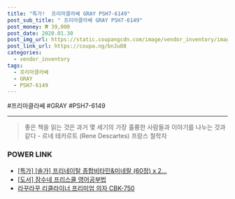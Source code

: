 ```yaml
--- 
title: "특가!  프리마클라쎄 GRAY PSH7-6149" 
post_sub_title: " 프리마클라쎄 GRAY PSH7-6149" 
post_money: ₩ 39,000 
post_date: 2020.01.30 
post_img_url: https://static.coupangcdn.com/image/vendor_inventory/images/2018/01/08/18/9/7c774606-bb25-4e63-8a52-5bdbf59a8b10.jpg 
post_link_url: https://coupa.ng/bnJu88 
categories: 
  - vendor_inventory 
tags: 
  - 프리마클라쎄 
  - GRAY 
  - PSH7-6149 
--- 
```

  #프리마클라쎄 #GRAY #PSH7-6149 
<hr> 

> 좋은 책을 읽는 것은 과거 몇 세기의 가장 훌륭한 사람들과 이야기를 나누는 것과 같다 - 르네 테카르트 (Rene Descartes) 프랑스 철학자 


### POWER LINK

* <a href="https://blog.naver.com/sakai111/221791429668" target="_blank">[특가] [솔가] 프리네이탈 종합비타민&미네랄 (60정) x 2...</a>
* <a href="https://blog.naver.com/santokki14/221789560178" target="_blank">[도서] 잠수네 프리스쿨 영어공부법</a>
* <a href="https://blog.naver.com/sakai111/221785457725" target="_blank">라꾸라꾸 리클라이너 프리미엄 의자 CBK-750</a>
